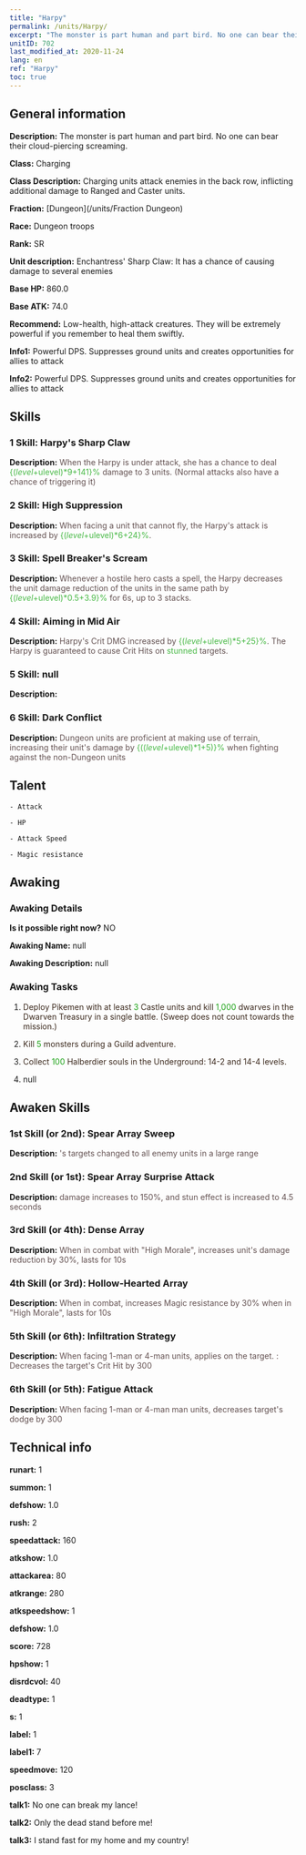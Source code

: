 ```yaml
---
title: "Harpy"
permalink: /units/Harpy/
excerpt: "The monster is part human and part bird. No one can bear their cloud-piercing screaming."
unitID: 702
last_modified_at: 2020-11-24
lang: en
ref: "Harpy"
toc: true
---
```

## General information
 **Description:** The monster is part human and part bird. No one can bear their cloud-piercing screaming.

 **Class:** Charging

 **Class Description:** Charging units attack enemies in the back row, inflicting additional damage to Ranged and Caster units.

 **Fraction:** [Dungeon](/units/Fraction Dungeon)

 **Race:** Dungeon troops

 **Rank:** SR

 **Unit description:** Enchantress' Sharp Claw: It has a chance of causing damage to several enemies

 **Base HP:** 860.0

 **Base ATK:** 74.0

 **Recommend:** Low-health, high-attack creatures. They will be extremely powerful if you remember to heal them swiftly.

 **Info1:** Powerful DPS. Suppresses ground units and creates opportunities for allies to attack

 **Info2:** Powerful DPS. Suppresses ground units and creates opportunities for allies to attack

## Skills
### 1 Skill: Harpy's Sharp Claw
 **Description:** <span style="color: #645252">When the Harpy is under attack, she has a chance to deal <span style="color: black"><span style="color: #48b946">{($level+$ulevel)*9+141}%<span style="color: black"><span style="color: #645252"> damage to 3 units. (Normal attacks also have a chance of triggering it)<span style="color: black">

### 2 Skill: High Suppression
 **Description:** <span style="color: #645252">When facing a unit that cannot fly, the Harpy's attack is increased by <span style="color: black"><span style="color: #48b946">{($level+$ulevel)*6+24}%<span style="color: black"><span style="color: #645252">.<span style="color: black">

### 3 Skill: Spell Breaker's Scream
 **Description:** <span style="color: #645252">Whenever a hostile hero casts a spell, the Harpy decreases the unit damage reduction of the units in the same path by <span style="color: black"><span style="color: #48b946">{($level+$ulevel)*0.5+3.9}%<span style="color: black"><span style="color: #645252"> for 6s, up to 3 stacks.<span style="color: black">

### 4 Skill: Aiming in Mid Air
 **Description:** <span style="color: #645252">Harpy's Crit DMG increased by <span style="color: black"><span style="color: #48b946">{($level+$ulevel)*5+25}%<span style="color: black"><span style="color: #645252">. The Harpy is guaranteed to cause Crit Hits on <span style="color: #48b946">stunned<span style="color: black"><span style="color: #645252"> targets.<span style="color: black">

### 5 Skill: null
 **Description:** 

### 6 Skill: Dark Conflict
 **Description:** <span style="color: #645252">Dungeon units are proficient at making use of terrain, increasing their unit's damage by <span style="color: black"><span style="color: #48b946">{(($level+$ulevel)*1+5)}%<span style="color: black"><span style="color: #645252"> when fighting against the non-Dungeon units<span style="color: black">

## Talent

    - Attack

    - HP

    - Attack Speed

    - Magic resistance

## Awaking
### Awaking Details
 **Is it possible right now?** NO

 **Awaking Name:** null

 **Awaking Description:** null

### Awaking Tasks
 1. <span style="color: #3c2a1e">Deploy Pikemen with at least <span style="color: black"><span style="color: #1ca216">3<span style="color: black"><span style="color: #3c2a1e"> Castle units and kill <span style="color: black"><span style="color: #1ca216">1,000<span style="color: black"><span style="color: #3c2a1e"> dwarves in the Dwarven Treasury in a single battle. (Sweep does not count towards the mission.)<span style="color: black">

 2. <span style="color: #3c2a1e">Kill <span style="color: black"><span style="color: #1ca216">5<span style="color: black"><span style="color: #3c2a1e"> monsters during a Guild adventure.<span style="color: black">

 3. <span style="color: #3c2a1e">Collect <span style="color: black"><span style="color: #1ca216">100<span style="color: black"><span style="color: #3c2a1e"> Halberdier souls in the Underground: 14-2 and 14-4 levels.<span style="color: black">

 4. null

## Awaken Skills

### 1st Skill (or 2nd): Spear Array Sweep
 **Description:** <span style="color: #48b946"><Spear Array><span style="color: black"><span style="color: #645252">'s targets changed to all enemy units in a large range<span style="color: black">

### 2nd Skill (or 1st): Spear Array Surprise Attack
 **Description:** <span style="color: #48b946"><Spear Array><span style="color: black"><span style="color: #645252"> damage increases to 150%, and stun effect is increased to 4.5 seconds<span style="color: black">

### 3rd Skill (or 4th): Dense Array
 **Description:** <span style="color: #48b946"><Leadership><span style="color: black"><span style="color: #645252">When in combat with \"High Morale\", increases unit's damage reduction by 30%, lasts for 10s<span style="color: black">

### 4th Skill (or 3rd): Hollow-Hearted Array
 **Description:** <span style="color: #48b946"><Leadership><span style="color: black"><span style="color: #645252">When in combat, increases Magic resistance by 30% when in \"High Morale\", lasts for 10s<span style="color: black">

### 5th Skill (or 6th): Infiltration Strategy
 **Description:** <span style="color: #48b946"><Dragon Slaying><span style="color: black"><span style="color: #645252">When facing 1-man or 4-man units, applies <deterrence> on the target. <Deterrence>: Decreases the target's Crit Hit by 300<span style="color: black">

### 6th Skill (or 5th): Fatigue Attack
 **Description:** <span style="color: #48b946"><Dragon Slaying><span style="color: black"><span style="color: #645252">When facing 1-man or 4-man man units, decreases target's dodge by 300<span style="color: black">

## Technical info
 **runart:** 1

 **summon:** 1

 **defshow:** 1.0

 **rush:** 2

 **speedattack:** 160

 **atkshow:** 1.0

 **attackarea:** 80

 **atkrange:** 280

 **atkspeedshow:** 1

 **defshow:** 1.0

 **score:** 728

 **hpshow:** 1

 **disrdcvol:** 40

 **deadtype:** 1

 **s:** 1

 **label:** 1

 **label1:** 7

 **speedmove:** 120

 **posclass:** 3

 **talk1:** No one can break my lance!

 **talk2:** Only the dead stand before me!

 **talk3:** I stand fast for my home and my country!

